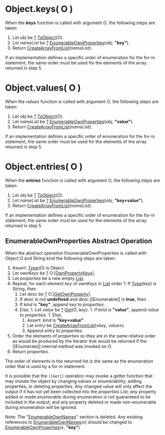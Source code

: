 # Object.keys( O )

When the **keys** function is called with argument *O*, the following steps are taken:
  1. Let *obj* be [?][return-if-abrupt] [ToObject][to-object](*O*).
  1. Let *nameList* be [?][return-if-abrupt] [EnumerableOwnProperties][enumerable-own-properties](*obj*, **"key"**).
  1. Return [CreateArrayFromList][create-array-from-list](*nameList*).

If an implementation defines a specific order of enumeration for the for-in statement, the same order must be used for the elements of the array returned in step 5.

# Object.values( O )

When the *values* function is called with argument *O*, the following steps are taken:
  1. Let *obj* be [?][return-if-abrupt] [ToObject][to-object](*O*).
  1. Let *nameList* be [?][return-if-abrupt] [EnumerableOwnProperties][enumerable-own-properties](*obj*, **"value"**).
  1. Return [CreateArrayFromList][create-array-from-list](*nameList*).

If an implementation defines a specific order of enumeration for the for-in statement, the same order must be used for the elements of the array returned in step 5.

# Object.entries( O )

When the **entries** function is called with argument *O*, the following steps are taken:
  1. Let *obj* be [?][return-if-abrupt] [ToObject][to-object](*O*).
  1. Let *nameList* be [?][return-if-abrupt] [EnumerableOwnProperties][enumerable-own-properties](*obj*, **"key+value"**).
  1. Return [CreateArrayFromList][create-array-from-list](*nameList*).

If an implementation defines a specific order of enumeration for the for-in statement, the same order must be used for the elements of the array returned in step 5.

## EnumerableOwnProperties Abstract Operation

When the abstract operation EnumerableOwnProperties is called with Object *O* and String *kind* the following steps are taken:
  1. Assert: [Type][type](*O*) is Object.
  1. Let *ownKeys* be [?][return-if-abrupt] O.[[OwnPropertyKeys]]().
  1. Let *properties* be a new empty [List][list].
  1. Repeat, for each element *key* of *ownKeys* in [List][list] order
    1. If [Type][type](*key*) is String, then
      1. Let *desc* be [?][return-if-abrupt] O.[[GetOwnProperty]](*key*).
      1. If *desc* is not **undefined** and *desc*.[[Enumerable]] is **true**, then
        1. If *kind* is **"key"**, append *key* to *properties*.
        1. Else,
          1. Let *value* be [?][return-if-abrupt] [Get][get](*O*, *key*).
          1. If *kind* is **"value"**, append *value* to *properties*.
          1. Else,
            1. Assert: *kind* is **"key+value"**.
            1. Let *entry* be [CreateArrayFromList][create-array-from-list](&laquo;*key*, *value*&raquo;).
            1. Append *entry* to *properties*.
  1. Order the elements of *properties* so they are in the same relative order as would be produced by the Iterator that would be returned if the [[Enumerate]] internal method was invoked on *O*.
  1. Return *properties*.

The order of elements in the returned list is the same as the enumeration order that is used by a for-in statement.

It is possible that the `[[Get]]` operation may invoke a getter function that may mutate the object by changing values or enumerability, adding properties, or deleting properties. Any changed value will only affect the output if it has not yet been collected into the *properties* List; any property added or made enumerable during enumeration is not guaranteed to be included in the output; and any property deleted or made non-enumerable during enumeration will be ignored.

Note: The "[EnumerableOwnNames][enumerable-own-names]" section is deleted. Any existing references to [EnumerableOwnNames][enumerable-own-names](*x*) should be changed to [EnumerableOwnProperties][enumerable-own-properties](*x*, **"key"**)

[return-if-abrupt]: http://www.ecma-international.org/ecma-262/6.0/index.html#sec-returnifabrupt
[to-object]: http://www.ecma-international.org/ecma-262/6.0/index.html#sec-toobject
[to-string]: http://www.ecma-international.org/ecma-262/6.0/index.html#sec-tostring
[list]: http://www.ecma-international.org/ecma-262/6.0/#sec-list-and-record-specification-type
[get]: http://www.ecma-international.org/ecma-262/6.0/index.html#sec-get-o-p
[type]: http://www.ecma-international.org/ecma-262/6.0/#sec-ecmascript-data-types-and-values
[enumerable-own-names]: http://www.ecma-international.org/ecma-262/6.0/#sec-enumerableownnames
[enumerable-own-properties]: #enumerableownproperties
[create-array-from-list]: http://www.ecma-international.org/ecma-262/6.0/index.html#sec-createarrayfromlist
